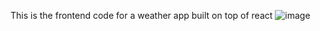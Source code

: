 This is the frontend code for a weather app built on top of react
![image](https://github.com/yashchaturvedi18/BDIPlusFrontend/assets/67873774/18023950-3021-435e-909a-a462a835fc96)

